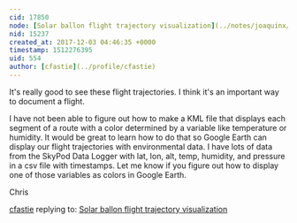 ```yaml
---
cid: 17850
node: [Solar ballon flight trajectory visualization](../notes/joaquinx/11-25-2017/solar-ballon-flight-trajectory-visualization)
nid: 15237
created_at: 2017-12-03 04:46:35 +0000
timestamp: 1512276395
uid: 554
author: [cfastie](../profile/cfastie)
---
```


It's really good to see these flight trajectories. I think it's an important way to document a flight. 

I have not been able to figure out how to make a KML file that displays each segment of a route with a color determined by a variable like temperature or humidity. It would be great to learn how to do that so Google Earth can display our flight trajectories with environmental data. I have lots of data from the SkyPod Data Logger with lat, lon, alt, temp, humidity, and pressure in a csv file with timestamps. Let me know if you figure out how to display one of those variables as colors in Google Earth.

Chris

[cfastie](../profile/cfastie) replying to: [Solar ballon flight trajectory visualization](../notes/joaquinx/11-25-2017/solar-ballon-flight-trajectory-visualization)

